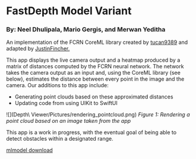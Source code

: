 # FastDepth Model Variant
### By: Neel Dhulipala, Mario Gergis, and Merwan Yeditha

An implementation of the FCRN CoreML library created by [tucan9389](https://github.com/tucan9389/DepthPrediction-CoreML) and adapted by [JustinFincher.](https://github.com/JustinFincher/FastDepth-CoreML)

This app displays the live camera output and a heatmap produced by a matrix of distances computed by the FCRN neural network. The network takes the camera output as an input and, using the CoreML library (see below), estimates the distance between every point in the image and the camera. Our additions to this app include:

- Generating point clouds based on these approximated distances
- Updating code from using UIKit to SwiftUI

![](Depth\ Viewer/Pictures/rendering_pointcloud.png)
*Figure 1: Rendering a point cloud based on an image taken from the app*

This app is a work in progress, with the eventual goal of being able to detect obstacles within a designated range.

[mlmodel download](https://drive.google.com/file/d/16NV8gUvvrlmhgFT9hrrEkAetp-BAKGlG/view?usp=sharing)
